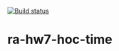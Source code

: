 [![Build status](https://ci.appveyor.com/api/projects/status/ddx1ojqx53dfumeg/branch/main?svg=true)](https://ci.appveyor.com/project/Antis85/ra-hw7-hoc-time/branch/main)

# ra-hw7-hoc-time